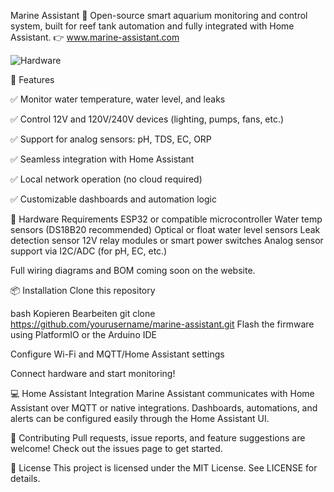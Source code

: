 Marine Assistant 🐠
Open-source smart aquarium monitoring and control system, built for reef tank automation and fully integrated with Home Assistant.
👉 www.marine-assistant.com

![Hardware](image-url)

🌟 Features

✅ Monitor water temperature, water level, and leaks

✅ Control 12V and 120V/240V devices (lighting, pumps, fans, etc.)

✅ Support for analog sensors: pH, TDS, EC, ORP

✅ Seamless integration with Home Assistant

✅ Local network operation (no cloud required)

✅ Customizable dashboards and automation logic

🔧 Hardware Requirements
ESP32 or compatible microcontroller
Water temp sensors (DS18B20 recommended)
Optical or float water level sensors
Leak detection sensor
12V relay modules or smart power switches
Analog sensor support via I2C/ADC (for pH, EC, etc.)

Full wiring diagrams and BOM coming soon on the website.

📦 Installation
Clone this repository

bash
Kopieren
Bearbeiten
git clone https://github.com/yourusername/marine-assistant.git
Flash the firmware using PlatformIO or the Arduino IDE

Configure Wi-Fi and MQTT/Home Assistant settings

Connect hardware and start monitoring!

💻 Home Assistant Integration
Marine Assistant communicates with Home Assistant over MQTT or native integrations.
Dashboards, automations, and alerts can be configured easily through the Home Assistant UI.


🤝 Contributing
Pull requests, issue reports, and feature suggestions are welcome! Check out the issues page to get started.

📜 License
This project is licensed under the MIT License. See LICENSE for details.
